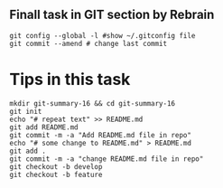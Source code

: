 ## Finall task in GIT section by Rebrain

```
git config --global -l #show ~/.gitconfig file
git commit --amend # change last commit

```

# Tips in this task

```
mkdir git-summary-16 && cd git-summary-16
git init
echo "# repeat text" >> README.md
git add README.md
git commit -m -a "Add README.md file in repo"
echo "# some change to README.md" > README.md
git add .
git commit -m -a "change README.md file in repo"
git checkout -b develop
git checkout -b feature
```
